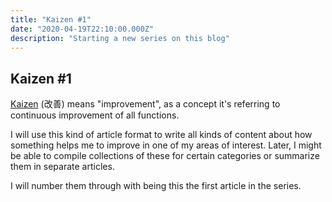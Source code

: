 ```yaml
---
title: "Kaizen #1"
date: "2020-04-19T22:10:00.000Z"
description: "Starting a new series on this blog"
---
```


Kaizen #1
---

[Kaizen](https://en.wikipedia.org/wiki/Kaizen) (改善) means "improvement", as a concept it's referring to continuous improvement of all functions.

I will use this kind of article format to write all kinds of content about how something helps me to improve in one of my areas of interest. Later, I might be able to compile collections of these for certain categories or summarize them in separate articles.

I will number them through with being this the first article in the series.
